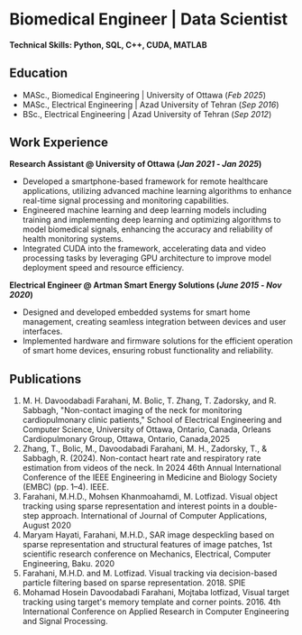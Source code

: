 # Biomedical Engineer | Data Scientist

#### Technical Skills: Python, SQL, C++, CUDA, MATLAB

## Education
- MASc., Biomedical Engineering | University of Ottawa (_Feb 2025_)								       		
- MASc., Electrical Engineering	| Azad University of Tehran (_Sep 2016_)	 			        		
- BSc., Electrical Engineering | Azad University of Tehran (_Sep 2012_)

## Work Experience
**Research Assistant @ University of Ottawa (_Jan 2021_ - _Jan 2025_)**
- Developed a smartphone-based framework for remote healthcare applications, utilizing advanced machine learning algorithms to enhance real-time signal processing and monitoring capabilities.
- Engineered machine learning and deep learning models including training and implementing deep learning and optimizing algorithms to model biomedical signals, enhancing the accuracy and reliability of health monitoring systems.
- Integrated CUDA into the framework, accelerating data and video processing tasks by leveraging GPU architecture to improve model deployment speed and resource efficiency.

**Electrical Engineer @ Artman Smart Energy Solutions (_June 2015_ - _Nov 2020_)**
- Designed and developed embedded systems for smart home management, creating seamless integration between devices and user interfaces.
- Implemented hardware and firmware solutions for the efficient operation of smart home devices, ensuring robust functionality and reliability.


## Publications
1. M. H. Davoodabadi Farahani, M. Bolic, T. Zhang, T. Zadorsky, and R. Sabbagh, "Non-contact imaging of the neck for monitoring cardiopulmonary clinic patients," School of Electrical Engineering and Computer Science, University of Ottawa, Ontario, Canada, Orleans Cardiopulmonary Group, Ottawa, Ontario, Canada,2025
2. Zhang, T., Bolic, M., Davoodabadi Farahani, M. H., Zadorsky, T., & Sabbagh, R. (2024). Non-contact heart rate and respiratory rate estimation from videos of the neck. In 2024 46th Annual International Conference of the IEEE Engineering in Medicine and Biology Society (EMBC) (pp. 1–4). IEEE.
3. Farahani, M.H.D., Mohsen Khanmoahamdi, M. Lotfizad. Visual object tracking using sparse representation and interest points in a double-step approach. International of Journal of Computer Applications, August 2020
4. Maryam Hayati, Farahani, M.H.D., SAR image despeckling based on sparse representation and structural features of image patches, 1st scientific research conference on Mechanics, Electrical, Computer Engineering, Baku. 2020
5. Farahani, M.H.D. and M. Lotfizad. Visual tracking via decision-based particle filtering based on sparse representation. 2018. SPIE
6.  Mohamad Hosein Davoodabadi Farahani, Mojtaba lotfizad, Visual target tracking using target's memory template and corner points. 2016. 4th International Conference on Applied Research in Computer Engineering and Signal Processing.
